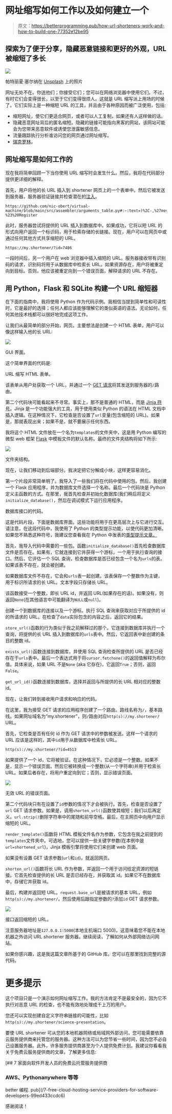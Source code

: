 # 网址缩写如何工作以及如何建立一个

> 原文：<https://betterprogramming.pub/how-url-shorteners-work-and-how-to-build-one-77352e12be95>

## 探索为了便于分享，隐藏恶意链接和更好的外观，URL 被缩短了多长

![](img/bc68fa9b487e9ed4bdb50a907d703b4d.png)

帕特丽夏·塞尔纳在 [Unsplash](https://unsplash.com?utm_source=medium&utm_medium=referral) 上的照片

网址无处不在。你送他们；你接受它们；您可以在网络浏览器中使用它们。不过，有时它们会变得很长，以至于它们变得很烦人。这就是 URL 缩写派上用场的时候了。它们实际上是一种缩短 URL 的工具，并且由于各种原因而被广泛使用，包括:

*   缩短网址，使它们更适合网页，或者可以人工复制，如果还有人这样做的话。
*   隐藏恶意网址背后的匿名缩短。隐藏的链接可能指向黑客的网站，该网站可能会为您带来恶意软件或诱使您泄露敏感信息。
*   流量跟踪执行分析谁访问您的网页通过网址缩写。
*   [瑞克罗林](https://www.youtube.com/watch?v=dQw4w9WgXcQ)。

## 网址缩写是如何工作的

现在我将简单回顾一下当你使用 URL 缩写时会发生什么。然后，我将在代码部分提供更详细的解释。

首先，用户将他的长 URL 插入到 shortener 网页上的一个表单中。然后它被发送到服务器，服务器验证链接并检查潜在的[注入](https://en.wikipedia.org/wiki/Code_injection)。

```
https://github.com/nic-obert/virtual-machine/blob/main/src/assembler/arguments_table.py#:~:text=)%2C-,%27mov%27%3A%20(,-%23%20Register
```

此时，服务器尝试将提供的 URL 插入到数据库中。如果成功，它将以短 URL 的形式向用户返回一个标识码，用于检索存储的长链接。现在，用户可以在网页中或通过任何其他方式共享缩短的 URL。

```
https://my.shortener/?id=7486
```

一段时间后，另一个用户在 web 浏览器中插入缩短的 URL。服务器接收带有识别码的请求，识别码将用于从数据库中检索长 URL。如果资源存在，用户将被重定向到目标。否则，他应该被重定向到一个错误页面，解释请求的 URL 不存在。

## 用 Python，Flask 和 SQLite 构建一个 URL 缩短器

在下面的指南中，我将使用 Python 作为代码示例。我相信当提到简单性和可读性时，它是最好的选择；任何人都应该能够理解它的类似英语的语法。无论如何，任何其他技术栈都可以很好地完成这项工作。

让我们从最简单的部分开始，网页。主要想法是创建一个 HTML 表单，用户可以像这样输入他的长 URL:

![](img/23579fd5da024c95d153252bae3e5709.png)

GUI 界面。

这个简单界面的代码是:

URL 缩写 HTML 表单。

该表单从用户处获取一个 URL，并通过一个 [GET 请求](https://www.w3schools.com/tags/ref_httpmethods.asp)将其发送到服务器的`/`路由。

第二个代码块可能看起来不寻常。事实上，那不是普通的 HTML，而是 [Jinja 符号](https://palletsprojects.com/p/jinja/)。Jinja 是一个功能强大的工具，用于使用类似 Python 的语法在 HTML 文档中插入逻辑。在这种情况下，它检查是否设置了`url`变量(包含缩短的 URL)。如果是，那就表现出来；如果不是，就不要展示任何东西。

我将这个 HTML 文件放在一个名为`templates`的文件夹中，这是用 Python 编写的微型 web 框架 [Flask](https://en.wikipedia.org/wiki/Flask_(web_framework)) 中模板文件的默认名称。最终的文件夹结构将如下所示:

![](img/af5a2a07fc95cefdb350f560c526fd58.png)

文件夹结构。

现在，让我们移动到后端部分。我决定把它分解成小块，这样更容易消化。

第一个片段非常简单明了。我导入了一些我们将在代码中使用的包。然后，我创建一个 Flask 应用程序，并为数据库文件选择一个名称。最后一个代码块是 Python 定义主函数的方式。在那里，我首先检查并初始化数据库(我们稍后将定义`initialize_database()`，然后在调试模式下运行应用程序。

数据库接口的代码。

这是代码片段，下面是数据库界面。这些功能将用于在更高层次上与它进行交互。请注意，在这段代码中，我使用了 Python 的类型提示功能，以使代码更加清晰。如果您不熟悉这种符号，我建议您查看我在 Python 中发表的[类型提示文章。](/how-to-write-clearer-python-code-with-type-hints-330216291b7c)

首先，我导入代码中需要的一些包。函数`initialize_database()`首先检查数据库文件是否存在。如果有，它就连接到它并获得一个游标，一个用于执行查询的接口。然后，它评估一个 SQL 查询，检查数据库是否已经包含一个名为`urls`的表。如果该表不存在，就会被创建。

如果数据库文件不存在，它会和`urls`表一起创建。该表保存一个整数作为主键，用于标识所请求的长 URL。文本字段只存储长 URL。

该函数接受一个整数，即长 URL id，并返回 URL(如果存在的话)。如果没有，则返回`None`(在其他语言中可能翻译为`NULL`或`null`)。

创建一个到数据库的连接以及一个游标。执行 SQL 查询来获取对应于所提供的 id 的所请求的 URL。在检查了`data`实际包含的内容之后，返回它的结果。

`store_url()`函数的行为类似于我之前解释过的那个。它连接到数据库并执行一个查询，将提供的长 URL 插入到数据库的`urls`表中。然后，它返回表中新创建的条目的整数 id。

`exists_url()`函数连接到数据库，并使用 SQL 查询检查所提供的 URL 是否已经存在于`urls`表中。最后一个表达式用于将`cursor.fetchone()`的返回值解释为布尔值。具体来说，如果 URL 不是`None` (aka 它存在)，它返回`True`；否则，返回`False`。

`get_url_id()`函数连接到数据库，选择并返回与所提供的长 URL 相对应的整数 id。

现在，让我们转到接收用户请求和响应的代码。

在这里，我为接受 GET 请求的应用程序创建了一个路由。路线名称为`/`，基本路线。如果网址域名为“my.shortener”，则`/`路由对应`http(s)://my.shortener/` URL。

首先，它检查是否有任何 id 作为 GET 请求中的参数被发送。这样一个请求的 URL 应该是这样的，其中`id`用于从数据库中检索长 URL。

```
http(s)://my.shortener/?id=4513
```

如果提供了一个 id，它将被验证。在这种情况下，它必须是一个整数。如果不是，显示一个错误页面。然后它被转换成一个整数(从一个字符串)并用于检索长 URL。如果后者存在，将用户重定向到它；否则，显示错误页面。

![](img/b91b9f53a06ca5e0aaad052ee0d8b1f1.png)

无效 URL 的错误页面。

第二个代码块只有在设置了`id`参数的情况下才会被执行。首先，检查是否设置了`url` GET 请求参数。如果是，调用`shorten_url()`函数使其缩短；我们以后再定义。`url.strip()`删除字符串中的尾随和前导空格。最后，在主网页中向用户显示缩短的 URL。

`render_template()`函数将 HTML 模板文件名作为参数，它包含在我之前提到的`templates`文件夹中。可选地，您可以提供一些关键字参数(在本例中是`url=shortened_url`)，Jinja 模板引擎将使用它们来创建 web 页面。

如果没有设置 GET 请求参数(`url`和`id`)，就返回网页。

`shorten_url()`函数将长 URL 作为参数，并返回一个用于访问给定资源的短链接。它首先检查提供的长 URL 是否已经存在，并获取其 id。如果它不在数据库中，存储它并获取 id。

最后，构建并返回短 URL。`request.base_url`是被请求的基本 URL，例如`http(s)://my.shortener/`。然后使用后跟指定参数的`?`添加`id` GET 请求参数。

![](img/c4f1eebd6d69419ae6d769d365101540.png)

接口返回缩短的 URL。

注意服务器地址是`127.0.0.1:5000`(本地主机端口 5000)。这意味着您不能在本地机器之外访问 URL shortener 服务器。继续阅读，了解如何从外部网络访问网站。

如果你感兴趣，这是我这篇文章所基于的 GitHub 库。您可以在那里找到完整的源代码。

# 更多提示

这个项目只是一个演示如何网址缩写工作。我的方法肯定不是最安全的，因为它不执行对恶意 URL 的检查，也不能有效地处理成千上万的用户。

您还可以实现创建自定义字符串链接的可能性，比如`http(s)://my.shortener/science-presentation`。

要使 URL shortener 可从您的本地机器网络或局域网外部访问，您可能需要依靠云服务提供商来托管您的服务器。这种方法可以为您节省一些时间，因为您不必自己设置服务器。此外，许多服务提供商甚至为个人提供免费计划。我建议你看看我关于免费云服务提供商的文章，了解更多信息:

[](/7-free-cloud-hosting-service-providers-for-software-developers-99ed433ccdc6) [## 7 家面向软件开发人员的免费云托管服务提供商

### AWS、Pythonanywhere 等等

better 编程. pub](/7-free-cloud-hosting-service-providers-for-software-developers-99ed433ccdc6) 

感谢阅读！
